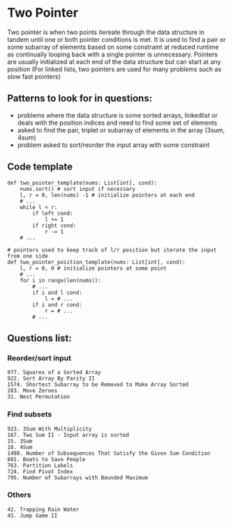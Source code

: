 # Two Pointer 
Two pointer is when two points itereate through the data structure in tandem until one or both pointer conditions is met.
It is used to find a pair or some subarray of elements based on some constraint at reduced runtime as continually looping
back with a single pointer is unnecessary.
Pointers are usually initialized at each end of the data structure but can start at any position
(For linked lists, two pointers are used for many problems such as slow fast pointers)

## Patterns to look for in questions:
- problems where the data structure is some sorted arrays, linkedlist or deals with the position indices 
and need to find some set of elements
- asked to find the pair, triplet or subarray of elements in the array (3sum, 4sum)
- problem asked to sort/reorder the input array with some constraint

## Code template
```pydocstring
def two_pointer_template(nums: List[int], cond):
    nums.sort() # sort input if necessary
    l, r = 0, len(nums) -1 # initialize pointers at each end
    # ...
    while l < r:
        if left cond: 
            l += 1
        if right cond:
            r -= 1
    # ...

# pointers used to keep track of l/r position but iterate the input from one side
def two_pointer_position_template(nums: List[int], cond):
    l, r = 0, 0 # initialize pointers at some point
    # ...
    for i in range(len(nums)):
        # ...
        if i and l cond:
            l = # ...
        if i and r cond:
            r = # ...
        # ...
```
## Questions list:

### Reorder/sort input 
```
977. Squares of a Sorted Array
922. Sort Array By Parity II
1574. Shortest Subarray to be Removed to Make Array Sorted
283. Move Zeroes
31. Next Permutation
```
### Find subsets
```
923. 3Sum With Multiplicity
167. Two Sum II - Input array is sorted
15. 3Sum
18. 4Sum
1498. Number of Subsequences That Satisfy the Given Sum Condition
881. Boats to Save People
763. Partition Labels
724. Find Pivot Index
795. Number of Subarrays with Bounded Maximum
```

### Others
```
42. Trapping Rain Water
45. Jump Game II
```
